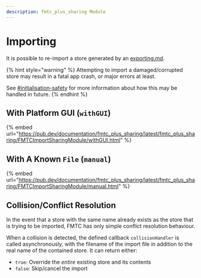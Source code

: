 ```yaml
---
description: fmtc_plus_sharing Module
---
```


# Importing

It is possible to re-import a store generated by an [exporting.md](exporting.md "mention").

{% hint style="warning" %}
Attempting to import a damaged/corrupted store may result in a fatal app crash, or major errors at least.

See [#initialisation-safety](../get-started/initialisation.md#initialisation-safety "mention") for more information about how this may be handled in future.
{% endhint %}

## With Platform GUI (`withGUI`)

{% embed url="https://pub.dev/documentation/fmtc_plus_sharing/latest/fmtc_plus_sharing/FMTCImportSharingModule/withGUI.html" %}

## With A Known `File` (`manual`)

{% embed url="https://pub.dev/documentation/fmtc_plus_sharing/latest/fmtc_plus_sharing/FMTCImportSharingModule/manual.html" %}

## Collision/Conflict Resolution

In the event that a store with the same name already exists as the store that is trying to be imported, FMTC has only simple conflict resolution behaviour.

When a collision is detected, the defined callback `collisionHandler` is called asynchronously, with the filename of the import file in addition to the real name of the contained store. It can return either:

* `true`: Override the _entire_ existing store and its contents
* `false`: Skip/cancel the import
